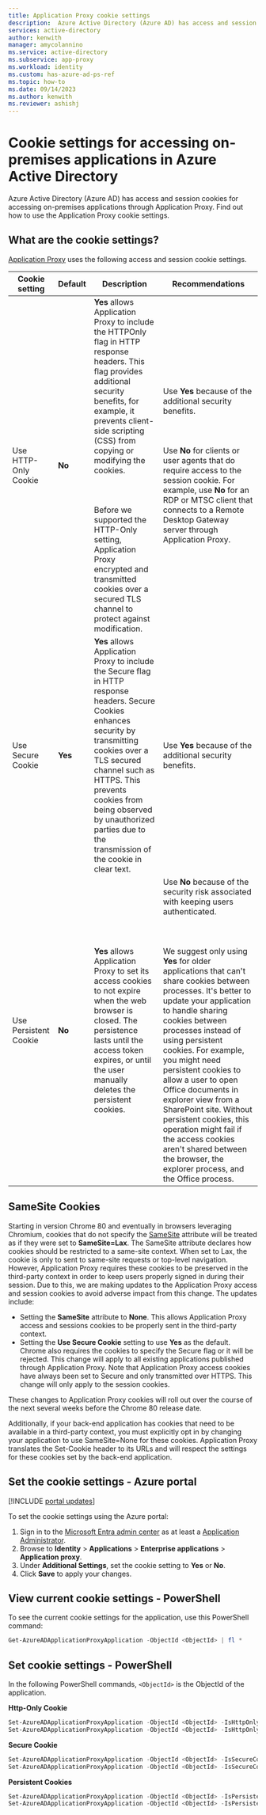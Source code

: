 ```yaml
---
title: Application Proxy cookie settings
description:  Azure Active Directory (Azure AD) has access and session cookies for accessing on-premises applications through Application Proxy. In this article, you'll find out how to use and configure the cookie settings. 
services: active-directory
author: kenwith
manager: amycolannino
ms.service: active-directory
ms.subservice: app-proxy
ms.workload: identity
ms.custom: has-azure-ad-ps-ref
ms.topic: how-to
ms.date: 09/14/2023
ms.author: kenwith
ms.reviewer: ashishj
---
```


# Cookie settings for accessing on-premises applications in Azure Active Directory

Azure Active Directory (Azure AD) has access and session cookies for accessing on-premises applications through Application Proxy. Find out how to use the Application Proxy cookie settings. 

## What are the cookie settings?

[Application Proxy](application-proxy.md) uses the following access and session cookie settings.

| Cookie setting | Default | Description | Recommendations |
| -------------- | ------- | ----------- | --------------- |
| Use HTTP-Only Cookie | **No** | **Yes** allows Application Proxy to include the HTTPOnly flag in HTTP response headers. This flag provides additional security benefits, for example, it prevents client-side scripting (CSS) from copying or modifying the cookies.<br></br><br></br>Before we supported the HTTP-Only setting, Application Proxy encrypted and transmitted cookies over a secured TLS channel to protect against modification. | Use **Yes** because of the additional security benefits.<br></br><br></br>Use **No** for clients or user agents that do require access to the session cookie. For example, use **No** for an RDP or MTSC client that connects to  a Remote Desktop Gateway server through Application Proxy.|
| Use Secure Cookie | **Yes** | **Yes** allows Application Proxy to include the Secure flag in HTTP response headers. Secure Cookies enhances security by transmitting cookies over a TLS secured channel such as HTTPS. This prevents cookies from being observed by unauthorized parties due to the transmission of the cookie in clear text. | Use **Yes** because of the additional security benefits.|
| Use Persistent Cookie | **No** | **Yes** allows Application Proxy to set its access cookies to not expire when the web browser is closed. The persistence lasts until the access token expires, or until the user manually deletes the persistent cookies. | Use **No** because of the security risk associated with keeping users authenticated.<br></br><br></br>We suggest only using **Yes** for older applications that can't share cookies between processes. It's better to update your application to handle sharing cookies between processes instead of using persistent cookies. For example, you might need persistent cookies to allow a user to open Office documents in explorer view from a SharePoint site. Without persistent cookies, this operation might fail if the access cookies aren't shared between the browser, the explorer process, and the Office process. |

## SameSite Cookies
Starting in version Chrome 80 and eventually in browsers leveraging Chromium, cookies that do not specify the [SameSite](https://web.dev/samesite-cookies-explained) attribute will be treated as if they were set to **SameSite=Lax**. The SameSite attribute declares how cookies should be restricted to a same-site context. When set to Lax, the cookie is only to sent to same-site requests or top-level navigation. However, Application Proxy requires these cookies to be preserved in the third-party context in order to keep users properly signed in during their session. Due to this, we are making updates to the Application Proxy access and session cookies to avoid adverse impact from this change. The updates include:

* Setting the **SameSite** attribute to **None**. This allows Application Proxy access and sessions cookies to be properly sent in the third-party context.
* Setting the **Use Secure Cookie** setting to use **Yes** as the default. Chrome also requires the cookies to specify the Secure flag or it will be rejected. This change will apply to all existing applications published through Application Proxy. Note that Application Proxy access cookies have always been set to Secure and only transmitted over HTTPS. This change will only apply to the session cookies.

These changes to Application Proxy cookies will roll out over the course of the next several weeks before the Chrome 80 release date.

Additionally, if your back-end application has cookies that need to be available in a third-party context, you must explicitly opt in by changing your application to use SameSite=None for these cookies. Application Proxy translates the Set-Cookie header to its URLs and will respect the settings for these cookies set by the back-end application.



## Set the cookie settings - Azure portal

[!INCLUDE [portal updates](~/articles/active-directory/includes/portal-update.md)]

To set the cookie settings using the Azure portal:

1. Sign in to the [Microsoft Entra admin center](https://entra.microsoft.com) as at least a [Application Administrator](../roles/permissions-reference.md#application-administrator).
1. Browse to **Identity** > **Applications** > **Enterprise applications** > **Application proxy**.
5. Under **Additional Settings**, set the cookie setting to **Yes** or **No**.
6. Click **Save** to apply your changes. 

## View current cookie settings - PowerShell

To see the current cookie settings for the application, use this PowerShell command:  

```powershell
Get-AzureADApplicationProxyApplication -ObjectId <ObjectId> | fl * 
```

## Set cookie settings - PowerShell

In the following PowerShell commands, ```<ObjectId>``` is the ObjectId of the application. 

**Http-Only Cookie** 

```powershell
Set-AzureADApplicationProxyApplication -ObjectId <ObjectId> -IsHttpOnlyCookieEnabled $true 
Set-AzureADApplicationProxyApplication -ObjectId <ObjectId> -IsHttpOnlyCookieEnabled $false 
```

**Secure Cookie**

```powershell
Set-AzureADApplicationProxyApplication -ObjectId <ObjectId> -IsSecureCookieEnabled $true 
Set-AzureADApplicationProxyApplication -ObjectId <ObjectId> -IsSecureCookieEnabled $false 
```

**Persistent Cookies**

```powershell
Set-AzureADApplicationProxyApplication -ObjectId <ObjectId> -IsPersistentCookieEnabled $true 
Set-AzureADApplicationProxyApplication -ObjectId <ObjectId> -IsPersistentCookieEnabled $false 
```
